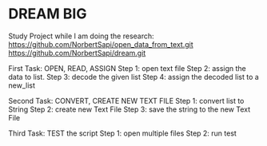 # DREAM BIG


Study Project while I am doing the research:
https://github.com/NorbertSapi/open_data_from_text.git
https://github.com/NorbertSapi/dream.git

First Task: OPEN, READ, ASSIGN
    Step 1: open text file
    Step 2: assign the data to list.
    Step 3: decode the given list
    Step 4: assign the decoded list to a new_list
    
Second Task: CONVERT, CREATE NEW TEXT FILE
    Step 1: convert list to String
    Step 2: create new Text File
    Step 3: save the string to the new Text File
    
Third Task: TEST the script
    Step 1: open multiple files
    Step 2: run test
